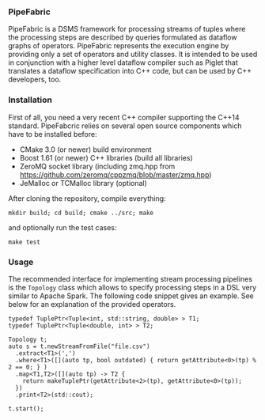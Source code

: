 ### PipeFabric ###

PipeFabric is a DSMS framework for processing streams of tuples where the processing steps are described by queries formulated as dataflow graphs of operators. PipeFabric represents the execution engine by providing only a set of operators and utility classes. It is intended to be used in conjunction with a higher level
dataflow compiler such as Piglet that translates a dataflow specification into C++ code, but can be used
by C++ developers, too.

### Installation ###

First of all, you need a very recent C++ compiler supporting the C++14 standard.
PipeFabcric relies on several open source components which have to be installed before:

 + CMake 3.0 (or newer) build environment
 + Boost 1.61 (or newer) C++ libraries (build all libraries)
 + ZeroMQ socket library (including zmq.hpp from https://github.com/zeromq/cppzmq/blob/master/zmq.hpp)
 + JeMalloc or TCMalloc library (optional)

After cloning the repository, compile everything:

```
mkdir build; cd build; cmake ../src; make
```

and optionally run the test cases:

```
make test
```

### Usage ###

The recommended interface for implementing stream processing pipelines is the `Topology` class
which allows to specify processing steps in a DSL very similar to Apache Spark. The following
code snippet gives an example. See below for an explanation of the provided operators.

```
typedef TuplePtr<Tuple<int, std::string, double> > T1;
typedef TuplePtr<Tuple<double, int> > T2;

Topology t;
auto s = t.newStreamFromFile("file.csv")
  .extract<T1>(',')
  .where<T1>([](auto tp, bool outdated) { return getAttribute<0>(tp) % 2 == 0; } )
  .map<T1,T2>([](auto tp) -> T2 {
    return makeTuplePtr(getAttribute<2>(tp), getAttribute<0>(tp));
  })
  .print<T2>(std::cout);

t.start();
```

